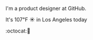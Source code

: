I'm a product designer at GitHub.

It's 107&#8457; &#9728; in Los Angeles today

:octocat::tropical_drink: